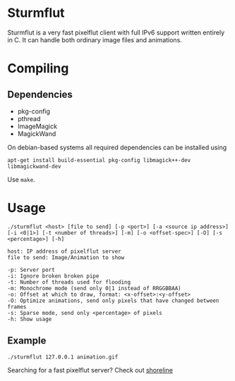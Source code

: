 Sturmflut
=========

Sturmflut is a very fast pixelflut client with full IPv6 support written entirely in C.
It can handle both ordinary image files and animations.

# Compiling

## Dependencies

- pkg-config
- pthread
- ImageMagick
- MagickWand

On debian-based systems all required dependencies can be installed using

```apt-get install build-essential pkg-config libmagick++-dev libmagickwand-dev```

Use ```make```.

# Usage

```
./sturmflut <host> [file to send] [-p <port>] [-a <source ip address>] [-i <0|1>] [-t <number of threads>] [-m] [-o <offset-spec>] [-O] [-s <percentage>] [-h]

host: IP address of pixelflut server
file to send: Image/Animation to show

-p: Server port
-i: Ignore broken broken pipe
-t: Number of threads used for flooding
-m: Monochrome mode (send only 0|1 instead of RRGGBBAA)
-o: Offset at which to draw, format: <x-offset>:<y-offset>
-O: Optimize animations, send only pixels that have changed between frames
-s: Sparse mode, send only <percentage> of pixels
-h: Show usage
```

## Example

```
./sturmflut 127.0.0.1 animation.gif
```

Searching for a fast pixelflut server? Check out [shoreline](https://github.com/TobleMiner/shoreline)

